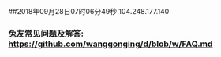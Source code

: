 ##2018年09月28日07时06分49秒 104.248.177.140
### 兔友常见问题及解答: https://github.com/wanggonging/d/blob/w/FAQ.md
